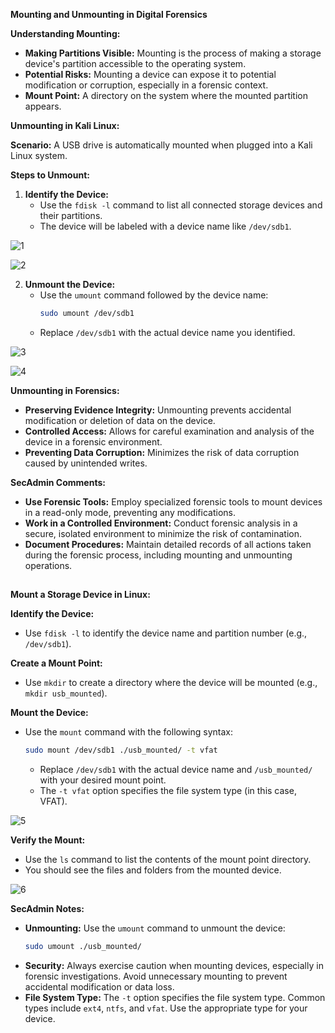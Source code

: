 

**Mounting and Unmounting in Digital Forensics**

**Understanding Mounting:**

* **Making Partitions Visible:** Mounting is the process of making a storage device's partition accessible to the operating system. 
* **Potential Risks:** Mounting a device can expose it to potential modification or corruption, especially in a forensic context.
* **Mount Point:** A directory on the system where the mounted partition appears.

**Unmounting in Kali Linux:**

**Scenario:** A USB drive is automatically mounted when plugged into a Kali Linux system.

**Steps to Unmount:**

1. **Identify the Device:**
   * Use the `fdisk -l` command to list all connected storage devices and their partitions.
   * The device will be labeled with a device name like `/dev/sdb1`.

![1](https://github.com/user-attachments/assets/899d49ba-4ac2-4960-9453-de147dc7d732)

![2](https://github.com/user-attachments/assets/c35da7d7-a0ac-4f5a-8d0e-8975be7954dc)


2. **Unmount the Device:**
   * Use the `umount` command followed by the device name:
     ```bash
     sudo umount /dev/sdb1
     ```
   * Replace `/dev/sdb1` with the actual device name you identified.

![3](https://github.com/user-attachments/assets/72270440-bb20-4416-a1d1-bef034636ede)

![4](https://github.com/user-attachments/assets/69278e19-f37e-4248-8bc6-e7bdc2d0c1a3)

**Unmounting in Forensics:**

* **Preserving Evidence Integrity:** Unmounting prevents accidental modification or deletion of data on the device.
* **Controlled Access:** Allows for careful examination and analysis of the device in a forensic environment.
* **Preventing Data Corruption:** Minimizes the risk of data corruption caused by unintended writes.

**SecAdmin Comments:**

* **Use Forensic Tools:** Employ specialized forensic tools to mount devices in a read-only mode, preventing any modifications.
* **Work in a Controlled Environment:** Conduct forensic analysis in a secure, isolated environment to minimize the risk of contamination.
* **Document Procedures:** Maintain detailed records of all actions taken during the forensic process, including mounting and unmounting operations.
##

**Mount a Storage Device in Linux:**

**Identify the Device:**
   * Use `fdisk -l` to identify the device name and partition number (e.g., `/dev/sdb1`).

**Create a Mount Point:**
   * Use `mkdir` to create a directory where the device will be mounted (e.g., `mkdir usb_mounted`).


**Mount the Device:**
   * Use the `mount` command with the following syntax:
     ```bash
     sudo mount /dev/sdb1 ./usb_mounted/ -t vfat
     ```
     * Replace `/dev/sdb1` with the actual device name and `/usb_mounted/` with your desired mount point.
     * The `-t vfat` option specifies the file system type (in this case, VFAT).

![5](https://github.com/user-attachments/assets/acdfb40e-528d-4639-962e-d16dc4f5f9eb)

**Verify the Mount:**
   * Use the `ls` command to list the contents of the mount point directory.
   * You should see the files and folders from the mounted device.

![6](https://github.com/user-attachments/assets/f5275793-731a-4a42-9d93-362b5a383064)

**SecAdmin Notes:**

* **Unmounting:** Use the `umount` command to unmount the device:
  ```bash
  sudo umount ./usb_mounted/
  ```
* **Security:** Always exercise caution when mounting devices, especially in forensic investigations. Avoid unnecessary mounting to prevent accidental modification or data loss.
* **File System Type:** The `-t` option specifies the file system type. Common types include `ext4`, `ntfs`, and `vfat`. Use the appropriate type for your device.

